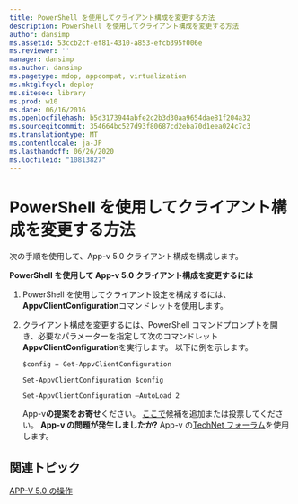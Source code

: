 ```yaml
---
title: PowerShell を使用してクライアント構成を変更する方法
description: PowerShell を使用してクライアント構成を変更する方法
author: dansimp
ms.assetid: 53ccb2cf-ef81-4310-a853-efcb395f006e
ms.reviewer: ''
manager: dansimp
ms.author: dansimp
ms.pagetype: mdop, appcompat, virtualization
ms.mktglfcycl: deploy
ms.sitesec: library
ms.prod: w10
ms.date: 06/16/2016
ms.openlocfilehash: b5d3173944abfe2c2b3d30aa9654dae81f204a32
ms.sourcegitcommit: 354664bc527d93f80687cd2eba70d1eea024c7c3
ms.translationtype: MT
ms.contentlocale: ja-JP
ms.lasthandoff: 06/26/2020
ms.locfileid: "10813827"
---
```

# PowerShell を使用してクライアント構成を変更する方法


次の手順を使用して、App-v 5.0 クライアント構成を構成します。

**PowerShell を使用して App-v 5.0 クライアント構成を変更するには**

1.  PowerShell を使用してクライアント設定を構成するには、 **AppvClientConfiguration**コマンドレットを使用します。

2.  クライアント構成を変更するには、PowerShell コマンドプロンプトを開き、必要なパラメーターを指定して次のコマンドレット**AppvClientConfiguration**を実行します。 以下に例を示します。

    `$config = Get-AppvClientConfiguration`

    `Set-AppvClientConfiguration $config`

    `Set-AppvClientConfiguration –AutoLoad 2`

    App-v**の提案をお寄せ**ください。 [ここで](http://appv.uservoice.com/forums/280448-microsoft-application-virtualization)候補を追加または投票してください。 **App-v の問題が発生しましたか?** App-v の[TechNet フォーラム](https://social.technet.microsoft.com/Forums/home?forum=mdopappv)を使用します。

## 関連トピック


[APP-V 5.0 の操作](operations-for-app-v-50.md)

 

 





